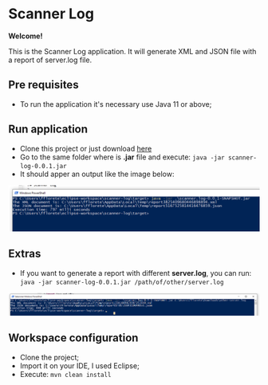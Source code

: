 # Scanner Log

**Welcome!**

This is the Scanner Log application. It will generate XML and JSON file with a report of server.log file. 

## Pre requisites

- To run the application it's necessary use Java 11 or above;

## Run application

- Clone this project or just download [here](deploy/scanner.log-0.0.1.jar)
- Go to the same folder where is **.jar** file and execute: `java -jar scanner-log-0.0.1.jar`
- It should apper an output like the image below: 

 ![Application success execution](src/main/resources/execution.png)

## Extras

- If you want to generate a report with different **server.log**, you can run: `java -jar scanner-log-0.0.1.jar /path/of/other/server.log` 

![Application success execution](src/main/resources/execution-with-args.png)

## Workspace configuration

- Clone the project;
- Import it on your IDE, I used Eclipse;
- Execute: `mvn clean install`